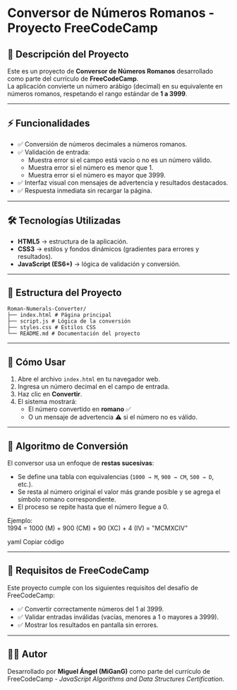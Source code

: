 # Conversor de Números Romanos - Proyecto FreeCodeCamp

## 📖 Descripción del Proyecto
Este es un proyecto de **Conversor de Números Romanos** desarrollado como parte del currículo de **FreeCodeCamp**.  
La aplicación convierte un número arábigo (decimal) en su equivalente en números romanos, respetando el rango estándar de **1 a 3999**.

---

## ⚡ Funcionalidades
- ✅ Conversión de números decimales a números romanos.  
- ✅ Validación de entrada:
  - Muestra error si el campo está vacío o no es un número válido.  
  - Muestra error si el número es menor que 1.  
  - Muestra error si el número es mayor que 3999.  
- ✅ Interfaz visual con mensajes de advertencia y resultados destacados.  
- ✅ Respuesta inmediata sin recargar la página.

---

## 🛠️ Tecnologías Utilizadas
- **HTML5** → estructura de la aplicación.  
- **CSS3** → estilos y fondos dinámicos (gradientes para errores y resultados).  
- **JavaScript (ES6+)** → lógica de validación y conversión.  

---

## 📂 Estructura del Proyecto
```
Roman-Numerals-Converter/
├── index.html # Página principal
├── script.js # Lógica de la conversión
├── styles.css # Estilos CSS
└── README.md # Documentación del proyecto
```
---

## 🚀 Cómo Usar
1. Abre el archivo `index.html` en tu navegador web.  
2. Ingresa un número decimal en el campo de entrada.  
3. Haz clic en **Convertir**.  
4. El sistema mostrará:
   - El número convertido en **romano** ✅  
   - O un mensaje de advertencia ⚠️ si el número no es válido.  

---

## 🧮 Algoritmo de Conversión
El conversor usa un enfoque de **restas sucesivas**:
- Se define una tabla con equivalencias (`1000 → M`, `900 → CM`, `500 → D`, etc.).  
- Se resta al número original el valor más grande posible y se agrega el símbolo romano correspondiente.  
- El proceso se repite hasta que el número llegue a 0.  

Ejemplo:  
1994
= 1000 (M) + 900 (CM) + 90 (XC) + 4 (IV)
= "MCMXCIV"

yaml
Copiar código

---

## 🎯 Requisitos de FreeCodeCamp
Este proyecto cumple con los siguientes requisitos del desafío de FreeCodeCamp:

- ✅ Convertir correctamente números del 1 al 3999.  
- ✅ Validar entradas inválidas (vacías, menores a 1 o mayores a 3999).  
- ✅ Mostrar los resultados en pantalla sin errores.  

---

## 👨‍💻 Autor
Desarrollado por **Miguel Ángel (MiGanG)** como parte del currículo de FreeCodeCamp - *JavaScript Algorithms and Data Structures Certification*. 